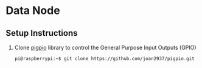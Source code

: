 # Data Node

## Setup Instructions

1. Clone [pigpio](https://github.com/joan2937/pigpio) library to control the General Purpose Input Outputs (GPIO)

    ```shell
    pi@raspberrypi:~$ git clone https://github.com/joan2937/pigpio.git
    ```
